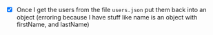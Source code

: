 - [x] Once I get the users from the file `users.json` put them back into an object (erroring because I have stuff like name is an object with firstName, and lastName)
